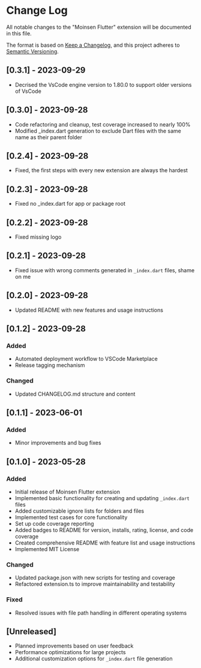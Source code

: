 # Change Log

All notable changes to the "Moinsen Flutter" extension will be documented in this file.

The format is based on [Keep a Changelog](https://keepachangelog.com/en/1.0.0/),
and this project adheres to [Semantic Versioning](https://semver.org/spec/v2.0.0.html).

## [0.3.1] - 2023-09-29
 - Decrised the VsCode engine version to 1.80.0 to support older versions of VsCode

## [0.3.0] - 2023-09-28
- Code refactoring and cleanup, test coverage increased to nearly 100%
- Modified _index.dart generation to exclude Dart files with the same name as their parent folder

## [0.2.4] - 2023-09-28
 - Fixed, the first steps with every new extension are always the hardest

## [0.2.3] - 2023-09-28
 - Fixed no _index.dart for app or package root

## [0.2.2] - 2023-09-28
 - Fixed missing logo

## [0.2.1] - 2023-09-28
- Fixed issue with wrong comments generated in `_index.dart` files, shame on me

## [0.2.0] - 2023-09-28
- Updated README with new features and usage instructions

## [0.1.2] - 2023-09-28

### Added
- Automated deployment workflow to VSCode Marketplace
- Release tagging mechanism

### Changed
- Updated CHANGELOG.md structure and content

## [0.1.1] - 2023-06-01

### Added
- Minor improvements and bug fixes

## [0.1.0] - 2023-05-28

### Added
- Initial release of Moinsen Flutter extension
- Implemented basic functionality for creating and updating `_index.dart` files
- Added customizable ignore lists for folders and files
- Implemented test cases for core functionality
- Set up code coverage reporting
- Added badges to README for version, installs, rating, license, and code coverage
- Created comprehensive README with feature list and usage instructions
- Implemented MIT License

### Changed
- Updated package.json with new scripts for testing and coverage
- Refactored extension.ts to improve maintainability and testability

### Fixed
- Resolved issues with file path handling in different operating systems

## [Unreleased]
- Planned improvements based on user feedback
- Performance optimizations for large projects
- Additional customization options for `_index.dart` file generation